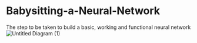 # Babysitting-a-Neural-Network
The step to be taken to build a basic, working and functional neural network
![Untitled Diagram (1)](https://user-images.githubusercontent.com/70597312/103558044-13fb3780-4eda-11eb-89c4-110e88061717.png)


